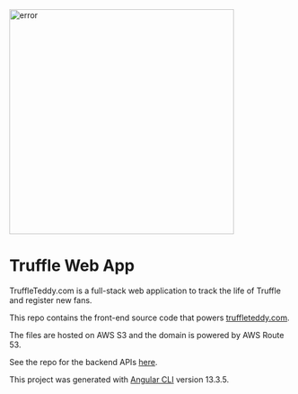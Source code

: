 
<img width="400" alt="error" src="https://previews.123rf.com/images/muchmaniavector/muchmaniavector1803/muchmaniavector180300065/97691841-group-of-dog-breeds-holding-bone-front-view-pet-background-banner.jpg">

# Truffle Web App 

TruffleTeddy.com is a full-stack web application to track the life of Truffle and register new fans.

This repo contains the front-end source code that powers <a href = 'http://truffleteddy.com.s3-website-us-west-1.amazonaws.com/' target = "_blank">truffleteddy.com</a>. 

The files are hosted on AWS S3 and the domain is powered by AWS Route 53.

See the repo for the backend APIs [here](https://github.com/aaroncorona/Truffle-App-Backend).

This project was generated with [Angular CLI](https://github.com/angular/angular-cli) version 13.3.5.
